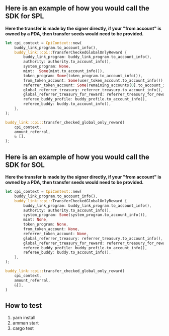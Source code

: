 ## Here is an example of how you would call the SDK for SPL

**Here the transfer is made by the signer directly, if your "from account" is owned by a PDA, then transfer seeds would
need to be provided.**

```rust
let cpi_context = CpiContext::new(
    buddy_link_program.to_account_info(),
    buddy_link::cpi::TransferCheckedGlobalOnlyReward {
        buddy_link_program: buddy_link_program.to_account_info(),
        authority: authority.to_account_info(),
        system_program: None,
        mint:  Some(mint.to_account_info()),
        token_program: Some(token_program.to_account_info()),
        from_token_account: Some(user_token_account.to_account_info()),
        referrer_token_account: Some(remaining_accounts[0].to_account_info()),
        global_referrer_treasury: referrer_treasury.to_account_info(),
        global_referrer_treasury_for_reward: referrer_treasury_for_reward.to_account_info(),
        referee_buddy_profile: buddy_profile.to_account_info(),
        referee_buddy: buddy.to_account_info(),
    },
);

buddy_link::cpi::transfer_checked_global_only_reward(
    cpi_context,
    amount_referral,
    & [],
);
```

## Here is an example of how you would call the SDK for SOL

**Here the transfer is made by the signer directly, if your "from account" is owned by a PDA, then transfer seeds would
need to be provided.**

```rust
let cpi_context = CpiContext::new(
    buddy_link_program.to_account_info(),
    buddy_link::cpi::TransferCheckedGlobalOnlyReward {
        buddy_link_program: buddy_link_program.to_account_info(),
        authority: authority.to_account_info(),
        system_program: Some(system_program.to_account_info()),
        mint: None,
        token_program: None,
        from_token_account: None,
        referrer_token_account: None,
        global_referrer_treasury: referrer_treasury.to_account_info(),
        global_referrer_treasury_for_reward: referrer_treasury_for_reward.to_account_info(),
        referee_buddy_profile: buddy_profile.to_account_info(),
        referee_buddy: buddy.to_account_info(),
    },
);

buddy_link::cpi::transfer_checked_global_only_reward(
    cpi_context,
    amount_referral,
    &[],
)
```
## How to test

1. yarn install
2. amman start
3. cargo test